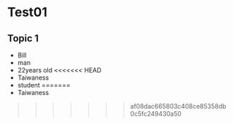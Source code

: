 # Test01

## Topic 1

- Bill
- man
- 22years old
<<<<<<< HEAD
- Taiwaness
- student
=======
- Taiwaness
>>>>>>> af08dac665803c408ce85358db0c5fc249430a50
